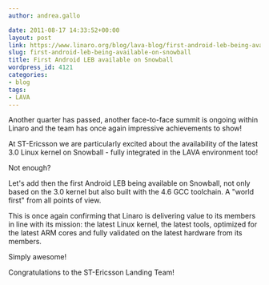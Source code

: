 ```yaml
---
author: andrea.gallo

date: 2011-08-17 14:33:52+00:00
layout: post
link: https://www.linaro.org/blog/lava-blog/first-android-leb-being-available-on-snowball/
slug: first-android-leb-being-available-on-snowball
title: First Android LEB available on Snowball
wordpress_id: 4121
categories:
- blog
tags:
- LAVA
---
```


Another quarter has passed, another face-to-face summit is ongoing within Linaro and the team has once again impressive achievements to show!

At ST-Ericsson we are particularly excited about the availability of the latest 3.0 Linux kernel on Snowball - fully integrated in the LAVA environment too!

Not enough?

Let's add then the first Android LEB being available on Snowball, not only based on the 3.0 kernel but also built with the 4.6 GCC toolchain. A "world first" from all points of view.

This is once again confirming that Linaro is delivering value to its members in line with its mission: the latest Linux kernel, the latest tools, optimized for the latest ARM cores and fully validated on the latest hardware from its members.

Simply awesome!

Congratulations to the ST-Ericsson Landing Team!
